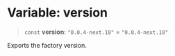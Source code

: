 # Variable: version

> `const` **version**: `"0.0.4-next.18"` = `"0.0.4-next.18"`

Exports the factory version.
